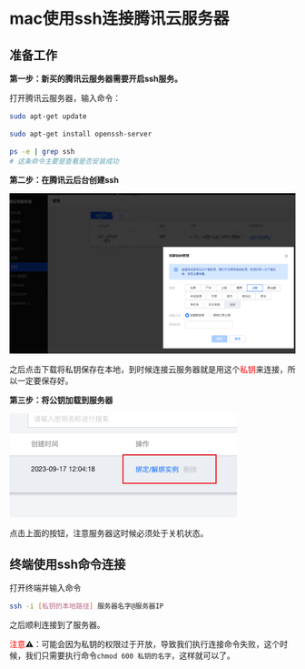# mac使用ssh连接腾讯云服务器

## 准备工作

**第一步：新买的腾讯云服务器需要开启ssh服务。**

打开腾讯云服务器，输入命令：

```bash
sudo apt-get update
```

```bash
sudo apt-get install openssh-server
```

```bash
ps -e | grep ssh
# 这条命令主要是查看是否安装成功
```

**第二步：在腾讯云后台创建ssh**

<img src="mac使用ssh连接腾讯云服务器.assets/image-20230917122801994.png" alt="image-20230917122801994" style="zoom:50%;" /> 

之后点击下载将私钥保存在本地，到时候连接云服务器就是用这个<font color=red>私钥</font>来连接，所以一定要保存好。

**第三步：将公钥加载到服务器**

![image-20230917123119491](mac使用ssh连接腾讯云服务器.assets/image-20230917123119491.png) 

点击上面的按钮，注意服务器这时候必须处于关机状态。



## 终端使用ssh命令连接

打开终端并输入命令

```bash
ssh -i [私钥的本地路径] 服务器名字@服务器IP
```

之后顺利连接到了服务器。

<font color=red>注意</font>⚠️：可能会因为私钥的权限过于开放，导致我们执行连接命令失败，这个时候，我们只需要执行命令`chmod 600 私钥的名字`，这样就可以了。